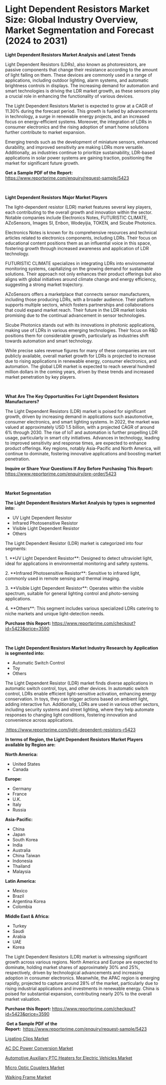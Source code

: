 <p><h1>Light Dependent Resistors Market Size: Global Industry Overview, Market Segmentation and Forecast (2024 to 2031)</h1></p><p><strong>Light Dependent Resistors Market Analysis and Latest Trends</strong></p>
<p><p>Light Dependent Resistors (LDRs), also known as photoresistors, are passive components that change their resistance according to the amount of light falling on them. These devices are commonly used in a range of applications, including outdoor lighting, alarm systems, and automatic brightness controls in displays. The increasing demand for automation and smart technologies is driving the LDR market growth, as these sensors play a crucial role in enhancing the functionality of various devices.</p><p>The Light Dependent Resistors Market is expected to grow at a CAGR of 11.30% during the forecast period. This growth is fueled by advancements in technology, a surge in renewable energy projects, and an increased focus on energy-efficient systems. Moreover, the integration of LDRs in consumer electronics and the rising adoption of smart home solutions further contribute to market expansion. </p><p>Emerging trends such as the development of miniature sensors, enhanced durability, and improved sensitivity are making LDRs more versatile. Additionally, as industries continue to prioritize sustainability, LDR-based applications in solar power systems are gaining traction, positioning the market for significant future growth.</p></p>
<p><strong>Get a Sample PDF of the Report:&nbsp;</strong> <a href="https://www.reportprime.com/enquiry/request-sample/5423">https://www.reportprime.com/enquiry/request-sample/5423</a></p>
<p>&nbsp;</p>
<p><strong>Light Dependent Resistors Major Market Players</strong></p>
<p><p>The light-dependent resistor (LDR) market features several key players, each contributing to the overall growth and innovation within the sector. Notable companies include Electronics Notes, FUTURISTIC CLIMATE, AZoSensors, Images SI, Enbon, Wodeyijia, TOKEN, and Sicube Photonics.</p><p>Electronics Notes is known for its comprehensive resources and technical articles related to electronics components, including LDRs. Their focus on educational content positions them as an influential voice in this space, fostering growth through increased awareness and application of LDR technology.</p><p>FUTURISTIC CLIMATE specializes in integrating LDRs into environmental monitoring systems, capitalizing on the growing demand for sustainable solutions. Their approach not only enhances their product offerings but also aligns with global initiatives around climate change and energy efficiency, suggesting a strong market trajectory.</p><p>AZoSensors offers a marketplace that connects sensor manufacturers, including those producing LDRs, with a broader audience. Their platform supports multiple sectors, which fosters partnerships and collaborations that could expand market reach. Their future in the LDR market looks promising due to the continual advancement in sensor technologies.</p><p>Sicube Photonics stands out with its innovations in photonic applications, making use of LDRs in various emerging technologies. Their focus on R&D positions them for considerable growth, particularly as industries shift towards automation and smart technology.</p><p>While precise sales revenue figures for many of these companies are not publicly available, overall market growth for LDRs is projected to increase due to rising applications in renewable energy, consumer electronics, and automation. The global LDR market is expected to reach several hundred million dollars in the coming years, driven by these trends and increased market penetration by key players.</p></p>
<p>&nbsp;</p>
<p><strong>What Are The Key Opportunities For Light Dependent Resistors Manufacturers?</strong></p>
<p><p>The Light Dependent Resistors (LDR) market is poised for significant growth, driven by increasing demand in applications such asautomotive, consumer electronics, and smart lighting systems. In 2022, the market was valued at approximately USD 1.5 billion, with a projected CAGR of around 6% through 2030. The rise of IoT and automation is further propelling LDR usage, particularly in smart city initiatives. Advances in technology, leading to improved sensitivity and response times, are expected to enhance product offerings. Key regions, notably Asia-Pacific and North America, will continue to dominate, fostering innovative applications and boosting market penetration.</p></p>
<p><strong>Inquire or Share Your Questions If Any Before Purchasing This Report:</strong> <a href="https://www.reportprime.com/enquiry/pre-order/5423">https://www.reportprime.com/enquiry/pre-order/5423</a></p>
<p>&nbsp;</p>
<p><strong>Market Segmentation</strong></p>
<p><strong>The Light Dependent Resistors Market Analysis by types is segmented into:</strong></p>
<p><ul><li>UV Light Dependent Resistor</li><li>Infrared Photosensitive Resistor</li><li>Visible Light Dependent Resistor</li><li>Others</li></ul></p>
<p><p>The Light Dependent Resistor (LDR) market is categorized into four segments: </p><p>1. **UV Light Dependent Resistor**: Designed to detect ultraviolet light, ideal for applications in environmental monitoring and safety systems.</p><p>   </p><p>2. **Infrared Photosensitive Resistor**: Sensitive to infrared light, commonly used in remote sensing and thermal imaging.</p><p>   </p><p>3. **Visible Light Dependent Resistor**: Operates within the visible spectrum, suitable for general lighting control and photo-sensing applications.</p><p>   </p><p>4. **Others**: This segment includes various specialized LDRs catering to niche markets and unique light-detection needs.</p></p>
<p><strong>Purchase this Report:&nbsp;</strong><a href="https://www.reportprime.com/checkout?id=5423&price=3590">https://www.reportprime.com/checkout?id=5423&price=3590</a></p>
<p>&nbsp;</p>
<p><strong>The Light Dependent Resistors Market Industry Research by Application is segmented into:</strong></p>
<p><ul><li>Automatic Switch Control</li><li>Toy</li><li>Others</li></ul></p>
<p><p>The Light Dependent Resistor (LDR) market finds diverse applications in automatic switch control, toys, and other devices. In automatic switch control, LDRs enable efficient light-sensitive activation, enhancing energy conservation. In toys, they can trigger actions based on ambient light, adding interactive fun. Additionally, LDRs are used in various other sectors, including security systems and street lighting, where they help automate responses to changing light conditions, fostering innovation and convenience across applications.</p></p>
<p><a href="https://www.reportprime.com/light-dependent-resistors-r5423">&nbsp;https://www.reportprime.com/light-dependent-resistors-r5423</a></p>
<p><strong>In terms of Region, the Light Dependent Resistors Market Players available by Region are:</strong></p>
<p>
    <p> <strong> North America: </strong>
        <ul>
            <li>United States</li>
            <li>Canada</li>
        </ul>
        </p> 
    <p> <strong> Europe: </strong>
        <ul>
            <li>Germany</li>
            <li>France</li>
            <li>U.K.</li>
            <li>Italy</li>
            <li>Russia</li>
        </ul>
        </p> 
    <p> <strong> Asia-Pacific: </strong>
        <ul>
            <li>China</li>
            <li>Japan</li>
            <li>South Korea</li>
            <li>India</li>
            <li>Australia</li>
            <li>China Taiwan</li>
            <li>Indonesia</li>
            <li>Thailand</li>
            <li>Malaysia</li>
        </ul>
        </p> 
    <p> <strong> Latin America: </strong>
        <ul>
            <li>Mexico</li>
            <li>Brazil</li>
            <li>Argentina Korea</li>
            <li>Colombia</li>
        </ul>
        </p> 
    <p> <strong> Middle East & Africa: </strong>
        <ul>
            <li>Turkey</li>
            <li>Saudi</li>
            <li>Arabia</li>
            <li>UAE</li>
            <li>Korea</li>
        </ul>
    </p>
    </p>
<p><p>The Light Dependent Resistors (LDR) market is witnessing significant growth across various regions. North America and Europe are expected to dominate, holding market shares of approximately 30% and 25%, respectively, driven by technological advancements and increasing adoption in consumer electronics. Meanwhile, the APAC region is emerging rapidly, projected to capture around 28% of the market, particularly due to rising industrial applications and investments in renewable energy. China is poised for substantial expansion, contributing nearly 20% to the overall market valuation.</p></p>
<p><strong>Purchase this Report: </strong><a href="https://www.reportprime.com/checkout?id=5423&price=3590">https://www.reportprime.com/checkout?id=5423&price=3590</a></p>
<p>&nbsp;<strong>Get a Sample PDF of the Report:&nbsp;&nbsp;</strong><a href="https://www.reportprime.com/enquiry/request-sample/5423">https://www.reportprime.com/enquiry/request-sample/5423</a></p>
<p><strong></strong></p>
<p><p><a href="https://www.linkedin.com/pulse/driving-market-forces-ligating-clips-trends-future-forecasts-yescc?trackingId=0Zk0TrR1RACZYaElojYLaw%3D%3D">Ligating Clips Market</a></p><p><a href="https://github.com/MarciaRunte/Market-Research-Report-List-1/blob/main/ac-dc-power-conversion-market.md">AC DC Power Conversion Market</a></p><p><a href="https://issuu.com/reportprime-2/docs/automotive-auxiliary-ptc-heaters-fo_6b873ad65eb46f">Automotive Auxiliary PTC Heaters for Electric Vehicles Market</a></p><p><a href="https://github.com/Chiragrp22/Market-Research-Report-List-6/blob/main/micro-optic-couplers-market.md">Micro Optic Couplers Market</a></p><p><a href="https://www.linkedin.com/pulse/global-walking-frame-market-sector-types-applications-player-4vs4c?trackingId=SFWgUlERRjiA9MmxmSd%2Btw%3D%3D">Walking Frame Market</a></p></p>
